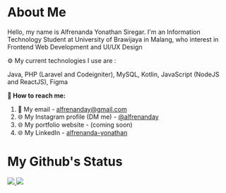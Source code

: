 <h1>About Me</h1>

<div id = "introduce-myself">
  <p> Hello, my name is Alfrenanda Yonathan Siregar. I'm an Information Technology Student at University of Brawijaya in Malang, who interest in Frontend Web Development and UI/UX Design </p>
  <p> ⚙ My current technologies I use are :</p>
  <p> Java, PHP (Laravel and Codeigniter), MySQL, Kotlin, JavaScript (NodeJS and ReactJS), Figma
<div>

<div id = "contact-me">
  <p style = "font-weight: bold">🔗 How to reach me:</p>
  <ol>
    <li> 📧 My email - <a href="mailto:alfrenanday@email.com">alfrenanday@gmail.com</a></li>
    <li> 🌐 My Instagram profile (DM me) - <a href="https://www.instagram.com/alfrenanday/">@alfrenanday</a></li>
    <li> 🌐 My portfolio website - (coming soon) </li>
    <li> 🌐 My LinkedIn - <a href="https://www.linkedin.com/in/alfrenanda-yonathan/">alfrenanda-yonathan</a></li>
  </ol>
</div>

 <h1>My Github's Status</h1>
<a href = "https://github.com/anuraghazra/github-readme-stats">
  <img src = "https://github-readme-stats.vercel.app/api?username=yonathansiregar&show_icons=true&theme=tokyonight&line_height=40px" />
</a>

<a href = "https://github.com/anuraghazra/github-readme-stats">
  <img src = "https://github-readme-stats.vercel.app/api/top-langs/?username=yonathansiregar&langs_count=5&theme=tokyonight" />
</a>
